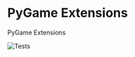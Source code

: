 # PyGame Extensions
PyGame Extensions

![Tests](https://github.com/letifer85/pygame_extensions/actions/workflows/tests.yml/badge.svg)
